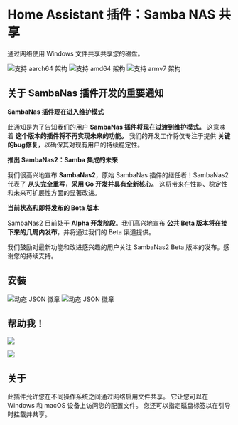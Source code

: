 # Home Assistant 插件：Samba NAS 共享

通过网络使用 Windows 文件共享共享您的磁盘。

![支持 aarch64 架构][aarch64-shield] ![支持 amd64 架构][amd64-shield] ![支持 armv7 架构][armv7-shield]

<!--
[![Stargazers repo roster for @dianlight/hassio-addons](https://raw.githubusercontent.com/dianlight/hassio-addons/master/.github/stars2.svg)](https://github.com/dianlight/hassio-addons/stargazers)

![downloads evolution](https://raw.githubusercontent.com/dianlight/hassio-addons/master/sambanas/stats.png)
-->

## 关于 SambaNas 插件开发的重要通知

**SambaNas 插件现在进入维护模式**

此通知是为了告知我们的用户 **SambaNas 插件将现在过渡到维护模式。** 这意味着 **这个版本的插件将不再实现未来的功能。** 我们的开发工作将仅专注于提供 **关键的bug修复**，以确保其对现有用户的持续稳定性。

**推出 SambaNas2：Samba 集成的未来**

我们很高兴地宣布 **SambaNas2**，原始 SambaNas 插件的继任者！SambaNas2 代表了 **从头完全重写，采用 Go 开发并具有全新核心。** 这将带来在性能、稳定性和未来可扩展性方面的显著改进。

**当前状态和即将发布的 Beta 版本**

SambaNas2 目前处于 **Alpha 开发阶段**。我们高兴地宣布 **公共 Beta 版本将在接下来的几周内发布**，并将通过我们的 Beta 渠道提供。

我们鼓励对最新功能和改进感兴趣的用户关注 SambaNas2 Beta 版本的发布。感谢您的持续支持。

## 安装

![动态 JSON 徽章](https://img.shields.io/badge/dynamic/json?url=https%3A%2F%2Fanalytics.home-assistant.io%2Faddons.json&query=%24.1a32f091_sambanas.total&label=SambaNas%20安装&link=https%3A%2F%2Faddonstats.poeschl.xyz%2F%23)
![动态 JSON 徽章](https://img.shields.io/badge/dynamic/json?url=https%3A%2F%2Fanalytics.home-assistant.io%2Faddons.json&query=%24.c9a35110_sambanas.total&label=SambaNas%20β%20安装&link=https%3A%2F%2Faddonstats.poeschl.xyz%2F%23)

## 帮助我！

[![](https://img.shields.io/github/sponsors/dianlight?label=赞助&logo=GitHub)](https://github.com/sponsors/dianlight)

<a href="https://www.buymeacoffee.com/ypKZ2I0"><img src="https://img.buymeacoffee.com/button-api/?text=请给我买杯咖啡&emoji=&slug=ypKZ2I0&button_colour=FFDD00&font_colour=000000&font_family=Cookie&outline_colour=000000&coffee_colour=ffffff" /></a>


## 关于

此插件允许您在不同操作系统之间通过网络启用文件共享。
它让您可以在 Windows 和 macOS 设备上访问您的配置文件。
您还可以指定磁盘标签以在引导时挂载并共享。


[aarch64-shield]: https://img.shields.io/badge/aarch64-yes-green.svg
[amd64-shield]: https://img.shields.io/badge/amd64-yes-green.svg
[armhf-shield]: https://img.shields.io/badge/armhf-yes-green.svg
[armv7-shield]: https://img.shields.io/badge/armv7-yes-green.svg
[discord]: https://discord.gg/c5DvZ4e
[forum]: https://community.home-assistant.io
[i386-shield]: https://img.shields.io/badge/i386-yes-green.svg
[issue]: https://github.com/dianlight/hassio-addons/issues
[reddit]: https://reddit.com/r/homeassistant
[repository]: https://github.com/dianlight/hassio-addons